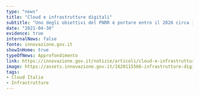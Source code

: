 ```yaml
---
type: "news"
title: "Cloud e infrastrutture digitali"
subtitle: "Uno degli obiettivi del PNRR è portare entro il 2026 circa il 75% delle PA italiane a utilizzare servizi in cloud, secondo un approccio cloud first."
date: "2021-04-30"
evidence: true
internalNews: false
fonte: innovazione.gov.it
showInHome: true
typeOfNews: Approfondimento
link: https://innovazione.gov.it/notizie/articoli/cloud-e-infrastrutture-digitali/
image: https://assets.innovazione.gov.it/1620115566-infrastrutture-digitali2.png?w=1000&h=1500&fit=max&auto=compress
tags:
- Cloud Italia
- Infrastrutture
---
```


